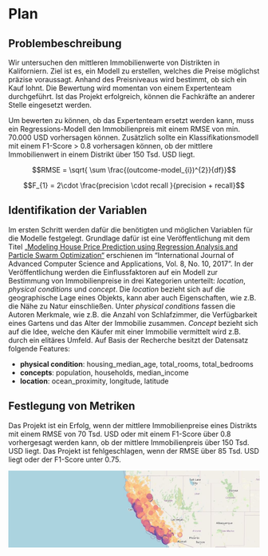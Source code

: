 # Plan

## Problembeschreibung 
Wir untersuchen den mittleren Immobilienwerte von Distrikten in Kaliforniern. Ziel ist es, ein Modell zu erstellen, welches die Preise möglichst präzise voraussagt. Anhand des Preisniveaus wird bestimmt, ob sich ein Kauf lohnt. Die Bewertung wird momentan von einem Expertenteam durchgeführt. Ist das Projekt erfolgreich, können die Fachkräfte an anderer Stelle eingesetzt werden.

Um bewerten zu können, ob das Expertenteam ersetzt werden kann, muss ein Regressions-Modell den Immobilienpreis mit einem RMSE von min. 70.000 USD vorhersagen können. Zusätzlich sollte ein Klassifikationsmodell mit einem F1-Score > 0.8 vorhersagen können, ob der mittlere Immobilienwert in einem Distrikt über 150 Tsd. USD liegt.

$$RMSE = \sqrt{ \sum \frac{(outcome-model_{i})^{2}}{df}}$$

$$F_{1} = 2\cdot \frac{precision \cdot recall }{precision + recall}$$

## Identifikation der Variablen 
Im ersten Schritt werden dafür die benötigten und möglichen Variablen für die Modelle festgelegt. Grundlage dafür ist eine Veröffentlichung mit dem Titel [„Modeling House Price Prediction using Regression Analysis and Particle Swarm Optimization“](https://www.researchgate.net/profile/Wayan-Mahmudy-2/publication/320801620_Modeling_House_Price_Prediction_using_Regression_Analysis_and_Particle_Swarm_Optimization_Case_Study_Malang_East_Java_Indonesia/links/5a0fdbc4458515cc5aa6a91f/Modeling-House-Price-Prediction-using-Regression-Analysis-and-Particle-Swarm-Optimization-Case-Study-Malang-East-Java-Indonesia.pdf) erschienen im “International Journal of Advanced Computer Science and Applications, Vol. 8, No. 10, 2017”.
In der Veröffentlichung werden die Einflussfaktoren auf ein Modell zur Bestimmung von Immobilienpreise in drei Kategorien unterteilt: *location*, *physical conditions* und *concept*. Die *location* bezieht sich auf die geographische Lage eines Objekts, kann aber auch Eigenschaften, wie z.B. die Nähe zu Natur einschließen.  Unter *physical conditions* fassen die Autoren Merkmale, wie z.B. die Anzahl von Schlafzimmer, die Verfügbarkeit eines Gartens und das Alter der Immobilie zusammen. *Concept* bezieht sich auf die Idee, welche den Käufer mit einer Immobilie vermittelt wird z.B. durch ein elitäres Umfeld. 
Auf Basis der Recherche besitzt der Datensatz folgende Features: 
- **physical condition**: housing_median_age, total_rooms, total_bedrooms
- **concepts**: population, households, median_income
- **location**: ocean_proximity, longitude, latitude

## Festlegung von Metriken
Das Projekt ist ein Erfolg, wenn der mittlere Immobilienpreise eines Distrikts mit einem RMSE von 70 Tsd. USD oder mit einem F1-Score über 0.8 vorhergesagt werden kann, ob der mittlere Immobilienpreis über 150 Tsd. USD liegt. 
Das Projekt ist fehlgeschlagen, wenn der RMSE über 85 Tsd. USD liegt oder der F1-Score unter 0.75. 


![Image](data/map.JPG)